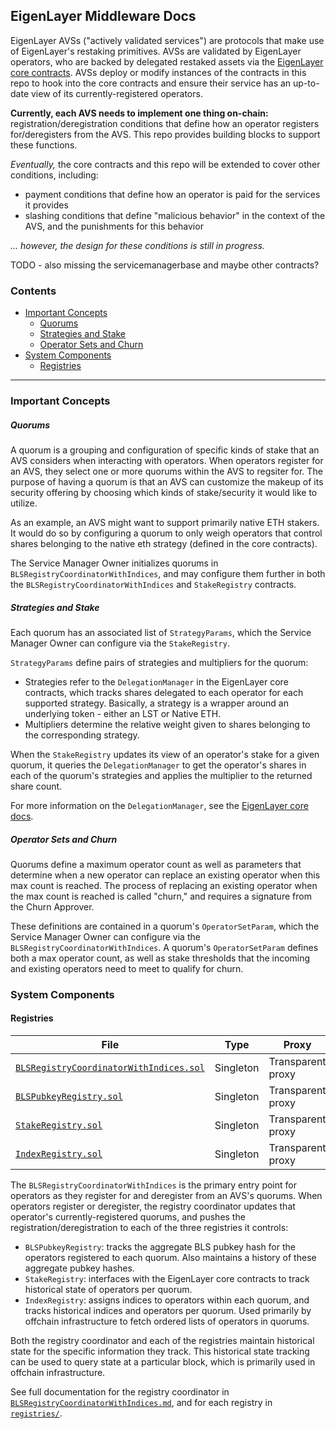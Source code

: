 <!-- 
Reference Links:
 -->
[core-contracts-repo]: https://github.com/Layr-Labs/eigenlayer-contracts
[core-docs-m2]: https://github.com/Layr-Labs/eigenlayer-contracts/tree/m2-mainnet/docs

## EigenLayer Middleware Docs

EigenLayer AVSs ("actively validated services") are protocols that make use of EigenLayer's restaking primitives. AVSs are validated by EigenLayer operators, who are backed by delegated restaked assets via the [EigenLayer core contracts][core-contracts-repo]. AVSs deploy or modify instances of the contracts in this repo to hook into the core contracts and ensure their service has an up-to-date view of its currently-registered operators.

**Currently, each AVS needs to implement one thing on-chain:** registration/deregistration conditions that define how an operator registers for/deregisters from the AVS. This repo provides building blocks to support these functions.

*Eventually,* the core contracts and this repo will be extended to cover other conditions, including:
* payment conditions that define how an operator is paid for the services it provides
* slashing conditions that define "malicious behavior" in the context of the AVS, and the punishments for this behavior

*... however, the design for these conditions is still in progress.*

TODO - also missing the servicemanagerbase and maybe other contracts?

### Contents

* [Important Concepts](#important-concepts)
    * [Quorums](#quorums)
    * [Strategies and Stake](#strategies-and-stake)
    * [Operator Sets and Churn](#operator-sets-and-churn)
* [System Components](#system-components)
    * [Registries](#registries)

---

### Important Concepts

##### Quorums

A quorum is a grouping and configuration of specific kinds of stake that an AVS considers when interacting with operators. When operators register for an AVS, they select one or more quorums within the AVS to regsiter for. The purpose of having a quorum is that an AVS can customize the makeup of its security offering by choosing which kinds of stake/security it would like to utilize.

As an example, an AVS might want to support primarily native ETH stakers. It would do so by configuring a quorum to only weigh operators that control shares belonging to the native eth strategy (defined in the core contracts).

The Service Manager Owner initializes quorums in `BLSRegistryCoordinatorWithIndices`, and may configure them further in both the `BLSRegistryCoordinatorWithIndices` and `StakeRegistry` contracts.

##### Strategies and Stake

Each quorum has an associated list of `StrategyParams`, which the Service Manager Owner can configure via the `StakeRegistry`.

`StrategyParams` define pairs of strategies and multipliers for the quorum:
* Strategies refer to the `DelegationManager` in the EigenLayer core contracts, which tracks shares delegated to each operator for each supported strategy. Basically, a strategy is a wrapper around an underlying token - either an LST or Native ETH.
* Multipliers determine the relative weight given to shares belonging to the corresponding strategy.

When the `StakeRegistry` updates its view of an operator's stake for a given quorum, it queries the `DelegationManager` to get the operator's shares in each of the quorum's strategies and applies the multiplier to the returned share count.

For more information on the `DelegationManager`, see the [EigenLayer core docs][core-docs-m2].

##### Operator Sets and Churn

Quorums define a maximum operator count as well as parameters that determine when a new operator can replace an existing operator when this max count is reached. The process of replacing an existing operator when the max count is reached is called "churn," and requires a signature from the Churn Approver.

These definitions are contained in a quorum's `OperatorSetParam`, which the Service Manager Owner can configure via the `BLSRegistryCoordinatorWithIndices`. A quorum's `OperatorSetParam` defines both a max operator count, as well as stake thresholds that the incoming and existing operators need to meet to qualify for churn.

### System Components

#### Registries

| File | Type | Proxy |
| -------- | -------- | -------- |
| [`BLSRegistryCoordinatorWithIndices.sol`](../src/BLSRegistryCoordinatorWithIndices.sol) | Singleton | Transparent proxy |
| [`BLSPubkeyRegistry.sol`](../src/BLSPubkeyRegistry.sol) | Singleton | Transparent proxy |
| [`StakeRegistry.sol`](../src/StakeRegistry.sol) | Singleton | Transparent proxy |
| [`IndexRegistry.sol`](../src/IndexRegistry.sol) | Singleton | Transparent proxy |

The `BLSRegistryCoordinatorWithIndices` is the primary entry point for operators as they register for and deregister from an AVS's quorums. When operators register or deregister, the registry coordinator updates that operator's currently-registered quorums, and pushes the registration/deregistration to each of the three registries it controls:
* `BLSPubkeyRegistry`: tracks the aggregate BLS pubkey hash for the operators registered to each quorum. Also maintains a history of these aggregate pubkey hashes.
* `StakeRegistry`: interfaces with the EigenLayer core contracts to track historical state of operators per quorum.
* `IndexRegistry`: assigns indices to operators within each quorum, and tracks historical indices and operators per quorum. Used primarily by offchain infrastructure to fetch ordered lists of operators in quorums.

Both the registry coordinator and each of the registries maintain historical state for the specific information they track. This historical state tracking can be used to query state at a particular block, which is primarily used in offchain infrastructure.

See full documentation for the registry coordinator in [`BLSRegistryCoordinatorWithIndices.md`](./BLSRegistryCoordinatorWithIndices.md), and for each registry in [`registries/`](./registries/).